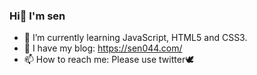 ### Hi👋 I'm sen 

- 🌱 I’m currently learning JavaScript, HTML5 and CSS3.
- 📝 I have my blog: https://sen044.com/
- 📫 How to reach me: Please use twitter🕊

